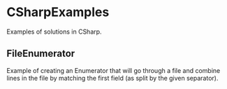 # CSharpExamples
Examples of solutions in CSharp.

## FileEnumerator
Example of creating an Enumerator that will go through a file and combine lines in the file by matching the first field (as split by the given separator).  